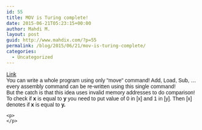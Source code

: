 ```yaml
---
id: 55
title: MOV is Turing complete!
date: 2015-06-21T05:23:15+00:00
author: Mahdi M.
layout: post
guid: http://www.mahdix.com/?p=55
permalink: /blog/2015/06/21/mov-is-turing-complete/
categories:
  - Uncategorized
---
```

<div dir="ltr">
  <div class="gmail_default" style="font-family:tahoma,sans-serif">
    <a href="https://github.com/xoreaxeaxeax/movfuscator">Link</a>
  </div>
  
  <div class="gmail_default" style="font-family:tahoma,sans-serif">
    You can write a whole program using only "move" command! Add, Load, Sub, &#8230; every assembly command can be re-written using this single command!
  </div>
  
  <div class="gmail_default" style="font-family:tahoma,sans-serif">
  </div>
  
  <div class="gmail_default" style="font-family:tahoma,sans-serif">
    But the catch is that this idea uses invalid memory addresses to do comparison! To check if <b>x</b> is equal to <b>y</b> you need to put value of 0 in [x] and 1 in [y]. Then [x] denotes if <b>x</b> is equal to <b>y.</b>
  </div>
  
  <p>
    </div> 
    
    <p>
    </p>